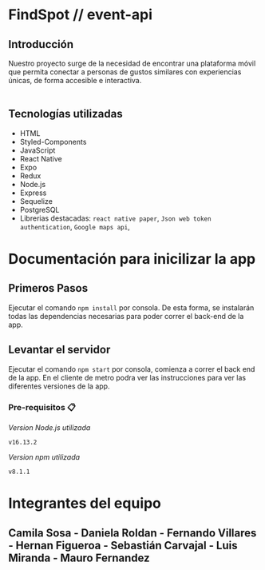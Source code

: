 # FindSpot // event-api

<h2>Introducción</h2>
Nuestro proyecto surge de la necesidad de encontrar una plataforma móvil que permita conectar a personas de gustos similares con experiencias únicas, de forma accesible e interactiva.
<br></br>

<h2>Tecnologías utilizadas</h2>

* HTML
* Styled-Components
* JavaScript
* React Native
* Expo
* Redux
* Node.js
* Express
* Sequelize
* PostgreSQL
* Librerias destacadas: `react native paper`, `Json web token authentication`, `Google maps api`, 

# Documentación para inicilizar la app 

## Primeros Pasos

Ejecutar el comando `npm install` por consola. De esta forma, se instalarán todas las dependencias necesarias para poder correr el back-end de la app.

## Levantar el servidor 

Ejecutar el comando `npm start` por consola, comienza a correr el back end de la app. En el cliente de metro podra ver las instrucciones para ver las diferentes versiones de la app.


### Pre-requisitos 📋

_Version Node.js utilizada_

```
v16.13.2
```
_Version npm utilizada_

```
v8.1.1
```

# Integrantes del equipo

## Camila Sosa - Daniela Roldan - Fernando Villares - Hernan Figueroa - Sebastián Carvajal - Luis Miranda  - Mauro Fernandez
